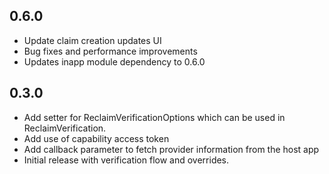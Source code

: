 ## 0.6.0

* Update claim creation updates UI
* Bug fixes and performance improvements
* Updates inapp module dependency to 0.6.0

## 0.3.0

* Add setter for ReclaimVerificationOptions which can be used in ReclaimVerification.
* Add use of capability access token
* Add callback parameter to fetch provider information from the host app
* Initial release with verification flow and overrides.
